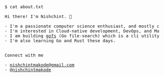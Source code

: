<pre>
$ cat about.txt

Hi there! I'm Nishchint. 👋

- I'm a passionate computer science enthusiast, and mostly code in Python, and C++.
- I'm interested in Cloud-native development, DevOps, and Machine Learning in general.
- I am building <a href="https://github.com/cope-ai/gofs">gofs</a> (Go file-search) which is a cli utility tool to search local files with minimum delay.
- I'm also learning Go and Rust these days.
<!-- - Here is my <a href="[https://nishchint.vercel.app/resume.pdf](https://nishchint.vercel.app/NISHCHINT_MAKODE_CV.pdf)">resume</a> -->

Connect with me

- <a href="mailto:nishchintmakode@gmail.com">nishchintmakode@gmail.com</a>
- <a href="https://www.linkedin.com/in/nishchintmakode/">@nishchintmakode</a>

<!-- I am an open source enthusiast and contribute in my free time. Following projects are my current focus:

Here are my two recent blog posts: -->
</pre>

<!-- Add any additional badges, shields, or graphics you find relevant -->

<!-- Feel free to add a footer with additional information or acknowledgments -->

<!--
**nishchintmakode/nishchintmakode** is a ✨ _special_ ✨ repository because its `README.md` (this file) appears on your GitHub profile.

Here are some ideas to get you started:

- 🔭 I’m currently working on ...
- 🌱 I’m currently learning ...
- 👯 I’m looking to collaborate on ...
- 🤔 I’m looking for help with ...
- 💬 Ask me about ...
- 📫 How to reach me: ...
- 😄 Pronouns: ...
- ⚡ Fun fact: ...
-->
